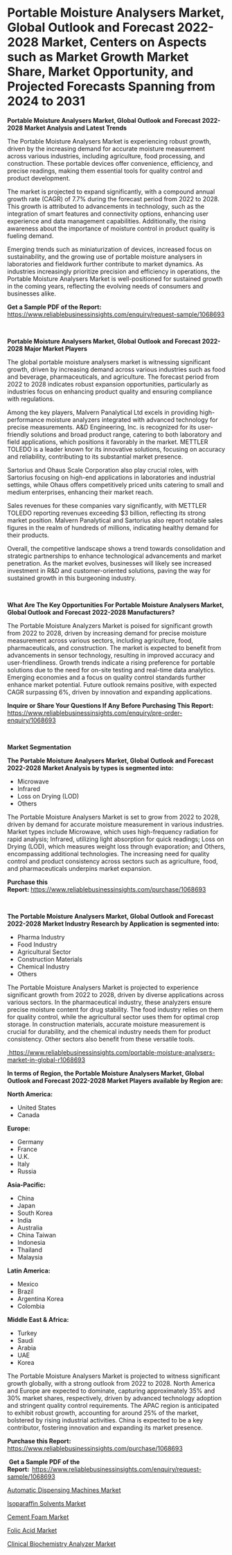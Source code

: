 <p><h1>Portable Moisture Analysers Market, Global Outlook and Forecast 2022-2028 Market, Centers on Aspects such as Market Growth Market Share, Market Opportunity, and Projected Forecasts Spanning from 2024 to 2031</h1></p><p><strong>Portable Moisture Analysers Market, Global Outlook and Forecast 2022-2028 Market Analysis and Latest Trends</strong></p>
<p><p>The Portable Moisture Analysers Market is experiencing robust growth, driven by the increasing demand for accurate moisture measurement across various industries, including agriculture, food processing, and construction. These portable devices offer convenience, efficiency, and precise readings, making them essential tools for quality control and product development. </p><p>The market is projected to expand significantly, with a compound annual growth rate (CAGR) of 7.7% during the forecast period from 2022 to 2028. This growth is attributed to advancements in technology, such as the integration of smart features and connectivity options, enhancing user experience and data management capabilities. Additionally, the rising awareness about the importance of moisture control in product quality is fueling demand.</p><p>Emerging trends such as miniaturization of devices, increased focus on sustainability, and the growing use of portable moisture analysers in laboratories and fieldwork further contribute to market dynamics. As industries increasingly prioritize precision and efficiency in operations, the Portable Moisture Analysers Market is well-positioned for sustained growth in the coming years, reflecting the evolving needs of consumers and businesses alike.</p></p>
<p><strong>Get a Sample PDF of the Report:&nbsp;</strong> <a href="https://www.reliablebusinessinsights.com/enquiry/request-sample/1068693">https://www.reliablebusinessinsights.com/enquiry/request-sample/1068693</a></p>
<p>&nbsp;</p>
<p><strong>Portable Moisture Analysers Market, Global Outlook and Forecast 2022-2028 Major Market Players</strong></p>
<p><p>The global portable moisture analysers market is witnessing significant growth, driven by increasing demand across various industries such as food and beverage, pharmaceuticals, and agriculture. The forecast period from 2022 to 2028 indicates robust expansion opportunities, particularly as industries focus on enhancing product quality and ensuring compliance with regulations.</p><p>Among the key players, Malvern Panalytical Ltd excels in providing high-performance moisture analyzers integrated with advanced technology for precise measurements. A&D Engineering, Inc. is recognized for its user-friendly solutions and broad product range, catering to both laboratory and field applications, which positions it favorably in the market. METTLER TOLEDO is a leader known for its innovative solutions, focusing on accuracy and reliability, contributing to its substantial market presence.</p><p>Sartorius and Ohaus Scale Corporation also play crucial roles, with Sartorius focusing on high-end applications in laboratories and industrial settings, while Ohaus offers competitively priced units catering to small and medium enterprises, enhancing their market reach. </p><p>Sales revenues for these companies vary significantly, with METTLER TOLEDO reporting revenues exceeding $3 billion, reflecting its strong market position. Malvern Panalytical and Sartorius also report notable sales figures in the realm of hundreds of millions, indicating healthy demand for their products. </p><p>Overall, the competitive landscape shows a trend towards consolidation and strategic partnerships to enhance technological advancements and market penetration. As the market evolves, businesses will likely see increased investment in R&D and customer-oriented solutions, paving the way for sustained growth in this burgeoning industry.</p></p>
<p>&nbsp;</p>
<p><strong>What Are The Key Opportunities For Portable Moisture Analysers Market, Global Outlook and Forecast 2022-2028 Manufacturers?</strong></p>
<p><p>The Portable Moisture Analyzers Market is poised for significant growth from 2022 to 2028, driven by increasing demand for precise moisture measurement across various sectors, including agriculture, food, pharmaceuticals, and construction. The market is expected to benefit from advancements in sensor technology, resulting in improved accuracy and user-friendliness. Growth trends indicate a rising preference for portable solutions due to the need for on-site testing and real-time data analytics. Emerging economies and a focus on quality control standards further enhance market potential. Future outlook remains positive, with expected CAGR surpassing 6%, driven by innovation and expanding applications.</p></p>
<p><strong>Inquire or Share Your Questions If Any Before Purchasing This Report:</strong> <a href="https://www.reliablebusinessinsights.com/enquiry/pre-order-enquiry/1068693">https://www.reliablebusinessinsights.com/enquiry/pre-order-enquiry/1068693</a></p>
<p>&nbsp;</p>
<p><strong>Market Segmentation</strong></p>
<p><strong>The Portable Moisture Analysers Market, Global Outlook and Forecast 2022-2028 Market Analysis by types is segmented into:</strong></p>
<p><ul><li>Microwave</li><li>Infrared</li><li>Loss on Drying (LOD)</li><li>Others</li></ul></p>
<p><p>The Portable Moisture Analysers Market is set to grow from 2022 to 2028, driven by demand for accurate moisture measurement in various industries. Market types include Microwave, which uses high-frequency radiation for rapid analysis; Infrared, utilizing light absorption for quick readings; Loss on Drying (LOD), which measures weight loss through evaporation; and Others, encompassing additional technologies. The increasing need for quality control and product consistency across sectors such as agriculture, food, and pharmaceuticals underpins market expansion.</p></p>
<p><strong>Purchase this Report:&nbsp;</strong><a href="https://www.reliablebusinessinsights.com/purchase/1068693">https://www.reliablebusinessinsights.com/purchase/1068693</a></p>
<p>&nbsp;</p>
<p><strong>The Portable Moisture Analysers Market, Global Outlook and Forecast 2022-2028 Market Industry Research by Application is segmented into:</strong></p>
<p><ul><li>Pharma Industry</li><li>Food Industry</li><li>Agricultural Sector</li><li>Construction Materials</li><li>Chemical Industry</li><li>Others</li></ul></p>
<p><p>The Portable Moisture Analysers Market is projected to experience significant growth from 2022 to 2028, driven by diverse applications across various sectors. In the pharmaceutical industry, these analyzers ensure precise moisture content for drug stability. The food industry relies on them for quality control, while the agricultural sector uses them for optimal crop storage. In construction materials, accurate moisture measurement is crucial for durability, and the chemical industry needs them for product consistency. Other sectors also benefit from these versatile tools.</p></p>
<p><a href="https://www.reliablebusinessinsights.com/portable-moisture-analysers-market-in-global-r1068693">&nbsp;https://www.reliablebusinessinsights.com/portable-moisture-analysers-market-in-global-r1068693</a></p>
<p><strong>In terms of Region, the Portable Moisture Analysers Market, Global Outlook and Forecast 2022-2028 Market Players available by Region are:</strong></p>
<p>
    <p> <strong> North America: </strong>
        <ul>
            <li>United States</li>
            <li>Canada</li>
        </ul>
        </p> 
    <p> <strong> Europe: </strong>
        <ul>
            <li>Germany</li>
            <li>France</li>
            <li>U.K.</li>
            <li>Italy</li>
            <li>Russia</li>
        </ul>
        </p> 
    <p> <strong> Asia-Pacific: </strong>
        <ul>
            <li>China</li>
            <li>Japan</li>
            <li>South Korea</li>
            <li>India</li>
            <li>Australia</li>
            <li>China Taiwan</li>
            <li>Indonesia</li>
            <li>Thailand</li>
            <li>Malaysia</li>
        </ul>
        </p> 
    <p> <strong> Latin America: </strong>
        <ul>
            <li>Mexico</li>
            <li>Brazil</li>
            <li>Argentina Korea</li>
            <li>Colombia</li>
        </ul>
        </p> 
    <p> <strong> Middle East & Africa: </strong>
        <ul>
            <li>Turkey</li>
            <li>Saudi</li>
            <li>Arabia</li>
            <li>UAE</li>
            <li>Korea</li>
        </ul>
    </p>
    </p>
<p><p>The Portable Moisture Analysers Market is projected to witness significant growth globally, with a strong outlook from 2022 to 2028. North America and Europe are expected to dominate, capturing approximately 35% and 30% market shares, respectively, driven by advanced technology adoption and stringent quality control requirements. The APAC region is anticipated to exhibit robust growth, accounting for around 25% of the market, bolstered by rising industrial activities. China is expected to be a key contributor, fostering innovation and expanding its market presence.</p></p>
<p><strong>Purchase this Report: </strong><a href="https://www.reliablebusinessinsights.com/purchase/1068693">https://www.reliablebusinessinsights.com/purchase/1068693</a></p>
<p>&nbsp;<strong>Get a Sample PDF of the Report:&nbsp;&nbsp;</strong><a href="https://www.reliablebusinessinsights.com/enquiry/request-sample/1068693">https://www.reliablebusinessinsights.com/enquiry/request-sample/1068693</a></p>
<p><strong></strong></p>
<p><p><a href="https://www.linkedin.com/pulse/booming-automatic-dispensing-machines-market-sector-analysis-mhove?trackingId=4LjnMNU%2BS6iTyAncHRinvw%3D%3D">Automatic Dispensing Machines Market</a></p><p><a href="https://issuu.com/reportprime-2/docs/isoparaffin-solvents-market-size-20_7ef63bff6f284f">Isoparaffin Solvents Market</a></p><p><a href="https://medium.com/@billyrice626/the-growth-of-the-cement-foam-market-has-been-significant-driven-by-various-critical-factors-ddac1ea8e3d5">Cement Foam Market</a></p><p><a href="https://issuu.com/reportprime-2/docs/folic-acid-market-size-2030.pptx_572f0d490399c9">Folic Acid Market</a></p><p><a href="https://www.linkedin.com/pulse/navigating-clinical-biochemistry-analyzer-market-expert-yv3rf?trackingId=yldUVPYJQR2BZ7emX4%2FdHA%3D%3D">Clinical Biochemistry Analyzer Market</a></p></p>